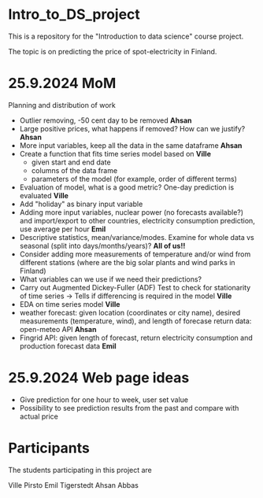 # Intro_to_DS_project
This is a repository for the "Introduction to data science" course project.

The topic is on predicting the price of spot-electricity in Finland.

# 25.9.2024 MoM
Planning and distribution of work
- Outlier removing, -50 cent day to be removed **Ahsan**
- Large positive prices, what happens if removed? How can we justify? **Ahsan**
- More input variables, keep all the data in the same dataframe **Ahsan**
- Create a function that fits time series model based on **Ville**
  - given start and end date
  - columns of the data frame
  - parameters of the model (for example, order of different terms)
- Evaluation of model, what is a good metric? One-day prediction is evaluated **Ville**
- Add "holiday" as binary input variable
- Adding more input variables, nuclear power (no forecasts available?) and import/export to other countries, electricity consumption prediction, use average per hour **Emil**
- Descriptive statistics, mean/variance/modes. Examine for whole data vs seasonal (split into days/months/years)? **All of us!!**
- Consider adding more measurements of temperature and/or wind from different stations (where are the big solar plants and wind parks in Finland)
- What variables can we use if we need their predictions?
- Carry out Augmented Dickey-Fuller (ADF) Test to check for stationarity of time series -> Tells if differencing is required in the model **Ville**
- EDA on time series model **Ville**
- weather forecast: given location (coordinates or city name), desired measurements (temperature, wind), and length of forecase return data: open-meteo API **Ahsan**
- Fingrid API: given length of forecast, return electricity consumption and production forecast data **Emil**

# 25.9.2024 Web page ideas
- Give prediction for one hour to week, user set value
- Possibility to see prediction results from the past and compare with actual price

# Participants
The students participating in this project are

Ville Pirsto
Emil Tigerstedt
Ahsan Abbas
